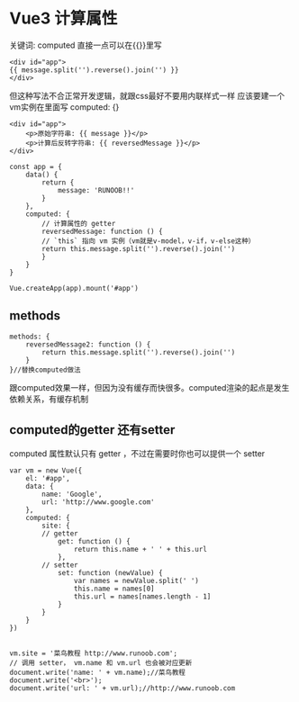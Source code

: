 # Vue3 计算属性
关键词: computed
直接一点可以在{{}}里写
    
    <div id="app">
    {{ message.split('').reverse().join('') }}
    </div>
但这种写法不合正常开发逻辑，就跟css最好不要用内联样式一样
应该要建一个vm实例在里面写  computed: {}

    <div id="app">
        <p>原始字符串: {{ message }}</p>
        <p>计算后反转字符串: {{ reversedMessage }}</p>
    </div>

    const app = {
        data() {
            return {
                message: 'RUNOOB!!'
            }
        },
        computed: {
            // 计算属性的 getter    
            reversedMessage: function () {
            // `this` 指向 vm 实例（vm就是v-model，v-if，v-else这种）
            return this.message.split('').reverse().join('')
            }
        }
    }
 
    Vue.createApp(app).mount('#app')

## methods
    methods: {
        reversedMessage2: function () {
            return this.message.split('').reverse().join('')
        }
    }//替换computed做法
跟computed效果一样，但因为没有缓存而快很多。computed渲染的起点是发生依赖关系，有缓存机制
## computed的getter 还有setter
computed 属性默认只有 getter ，不过在需要时你也可以提供一个 setter

    var vm = new Vue({
        el: '#app',
        data: {
            name: 'Google',
            url: 'http://www.google.com'
        },
        computed: {
            site: {
            // getter
                get: function () {
                    return this.name + ' ' + this.url
                },
            // setter
                set: function (newValue) {
                    var names = newValue.split(' ')
                    this.name = names[0]
                    this.url = names[names.length - 1]
                }
            }
        }
    })

    
    vm.site = '菜鸟教程 http://www.runoob.com';
    // 调用 setter， vm.name 和 vm.url 也会被对应更新
    document.write('name: ' + vm.name);//菜鸟教程
    document.write('<br>');
    document.write('url: ' + vm.url);//http://www.runoob.com
